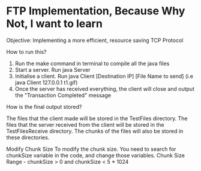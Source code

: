 # FTP Implementation, Because Why Not, I want to learn

Objective: Implementing a more efficient, resource saving TCP Protocol

How to run this?

1. Run the make command in terminal to compile all the java files
2. Start a server. Run java Server
3. Initialise a client. Run java Client [Destination IP] [File Name to send] (i.e java Client 127.0.0.1 t1.gif)
4. Once the server has received everything, the client will close and output the "Transaction Completed" message

How is the final output stored?

The files that the client made will be stored in the TestFiles directory. The files
that the server received from the client will be stored in the TestFilesReceive directory.
The chunks of the files will also be stored in these directories.

Modify Chunk Size
To modify the chunk size. You need to search for chunkSize variable in the
code, and change those variables. Chunk Size Range - chunkSize > 0 and chunkSize < 5 \* 1024
